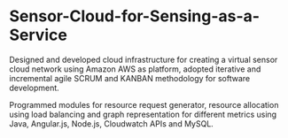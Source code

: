 # Sensor-Cloud-for-Sensing-as-a-Service

Designed and developed cloud infrastructure for creating a virtual sensor cloud network using Amazon AWS as
platform, adopted iterative and incremental agile SCRUM and KANBAN methodology for software development.

Programmed modules for resource request generator, resource allocation using load balancing and graph
representation for different metrics using Java, Angular.js, Node.js, Cloudwatch APIs and MySQL.
